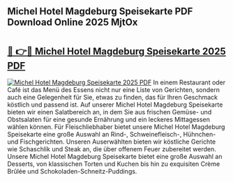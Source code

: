 ## Michel Hotel Magdeburg Speisekarte PDF Download Online 2025 MjtOx

# <h2><a href="http://gc73rs.nevu.top/?p=Michel+Hotel+Magdeburg+Speisekarte">🔗 👉🔴 Michel Hotel Magdeburg Speisekarte 2025 PDF</a></h2>

[![Michel Hotel Magdeburg Speisekarte 2025 PDF](https://i.imgur.com/dBaPXMq.png)](http://gc73rs.nevu.top/?p=Michel+Hotel+Magdeburg+Speisekarte)
In einem Restaurant oder Café ist das Menü des Essens nicht nur eine Liste von Gerichten, sondern auch eine Gelegenheit für Sie, etwas zu finden, das für Ihren Geschmack köstlich und passend ist. Auf unserer Michel Hotel Magdeburg Speisekarte bieten wir einen Salatbereich an, in dem Sie aus frischen Gemüse- und Obstsalaten für eine gesunde Ernährung und ein leckeres Mittagessen wählen können. Für Fleischliebhaber bietet unsere Michel Hotel Magdeburg Speisekarte eine große Auswahl an Rind-, Schweinefleisch-, Hühnchen- und Fischgerichten. Unseren Auserwählten bieten wir köstliche Gerichte wie Schaschlik und Steak an, die über offenem Feuer zubereitet werden. Unsere Michel Hotel Magdeburg Speisekarte bietet eine große Auswahl an Desserts, von klassischen Torten und Kuchen bis hin zu exquisiten Crème Brûlée und Schokoladen-Schneitz-Puddings.

